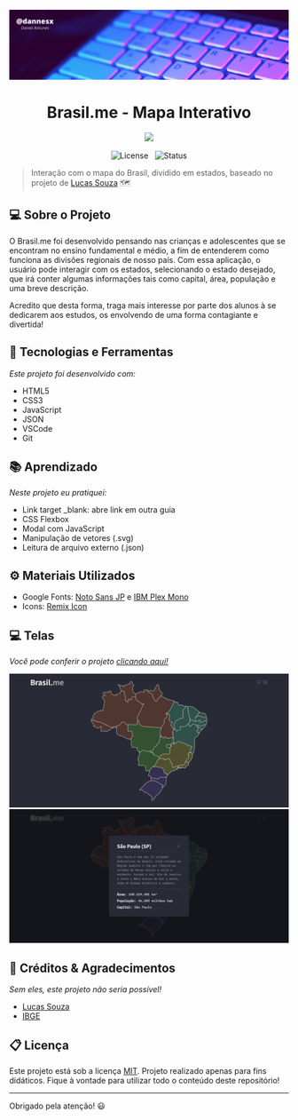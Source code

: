 ![Header Project](./assets/repo/header.png)
<div align="center">
<h1>Brasil.me - Mapa Interativo</h1>

<a href="https://brasil-me.vercel.app/">![](https://img.shields.io/badge/-Confira%20o%20projeto%20online!-brightgreen)</a>

![License](https://img.shields.io/badge/License-MIT-informational)
 &nbsp;
![Status](https://img.shields.io/badge/Status-Finalizado-informational) 
</div>

>Interação com o mapa do Brasil, dividido em estados, baseado no projeto de [Lucas Souza](https://github.com/lluukinha/manipulateSvg) 🗺️
## 💻 Sobre o Projeto

O Brasil.me foi desenvolvido pensando nas crianças e adolescentes que se encontram no ensino fundamental e médio, a fim de entenderem como funciona as divisões regionais de nosso país. Com essa aplicação, o usuário pode interagir com os estados, selecionando o estado desejado, que irá conter algumas informações tais como capital, área, população e uma breve descrição.

Acredito que desta forma, traga mais interesse por parte dos alunos à se dedicarem aos estudos, os envolvendo de uma forma contagiante e divertida!

## 🚀 Tecnologias e Ferramentas

*Este projeto foi desenvolvido com:*

- HTML5
- CSS3
- JavaScript
- JSON
- VSCode
- Git

## 📚 Aprendizado

*Neste projeto eu pratiquei:*

- Link target _blank: abre link em outra guia
- CSS Flexbox
- Modal com JavaScript
- Manipulação de vetores (.svg)
- Leitura de arquivo externo (.json)

## ⚙️ Materiais Utilizados

- Google Fonts: [Noto Sans JP](https://fonts.google.com/specimen/Noto+Sans+JP) e [IBM Plex Mono](https://fonts.google.com/specimen/IBM+Plex+Mono)
- Icons: [Remix Icon](https://remixicon.com/)

## 💻 Telas

*Você pode conferir o projeto [clicando aqui!](https://brasil-me.vercel.app/)*


![](/assets/repo/tela1.png)
![](/assets/repo/tela2.png) 


## 🤖 Créditos & Agradecimentos

*Sem eles, este projeto não seria possível!*

- [Lucas Souza](https://github.com/lluukinha/manipulateSvg)
- [IBGE](https://www.ibge.gov.br/)

## 📋 Licença

Este projeto está sob a licença [MIT](LICENSE). Projeto realizado apenas para fins didáticos. Fique à vontade para utilizar todo o conteúdo deste repositório!

---

Obrigado pela atenção! 😃